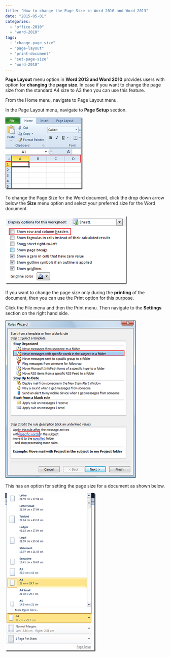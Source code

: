 ```yaml
---
title: "How to change the Page Size in Word 2010 and Word 2013"
date: "2015-05-01"
categories: 
  - "office-2010"
  - "word-2010"
tags: 
  - "change-page-size"
  - "page-layout"
  - "print-document"
  - "set-page-size"
  - "word-2010"
---
```


**Page Layout** menu option in **Word 2013 and Word 2010** provides users with option for **changing** the **page size**. In case if you want to change the page size from the standard A4 size to A3 then you can use this feature.

From the Home menu, navigate to Page Layout menu.

In the Page Layout menu, navigate to **Page Setup** section.

[![Word 2010 Page Layout](/assets/images/1_image_thumb21.png "Word 2010 Page Layout")](http://blogmines.com/blog/wp-content/uploads/2011/06/image21.png)

To change the Page Size for the Word document, click the drop down arrow below the **Size** menu option and select your preferred size for the Word document.

[![Word 2010 Change Page Size](/assets/images/1_image_thumb22.png "Word 2010 Change Page Size")](http://blogmines.com/blog/wp-content/uploads/2011/06/image22.png)

If you want to change the page size only during the **printing** of the document, then you can use the Print option for this purpose.

Click the File menu and then the Print menu. Then navigate to the **Settings** section on the right hand side.

[![Word 2010 Change Page Size using Print](/assets/images/1_image_thumb23.png "Word 2010 Change Page Size using Print")](http://blogmines.com/blog/wp-content/uploads/2011/06/image23.png)

This has an option for setting the page size for a document as shown below.

[![Word 2010 Set Page Size using Print](/assets/images/2_image_thumb24.png "Word 2010 Set Page Size using Print")](http://blogmines.com/blog/wp-content/uploads/2011/06/image24.png)
